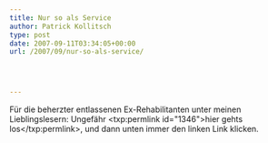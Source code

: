```yaml
---
title: Nur so als Service
author: Patrick Kollitsch
type: post
date: 2007-09-11T03:34:05+00:00
url: /2007/09/nur-so-als-service/




---
```

Für die beherzter entlassenen Ex-Rehabilitanten unter meinen Lieblingslesern: Ungefähr <txp:permlink id="1346">hier gehts los</txp:permlink>, und dann unten immer den linken Link klicken.